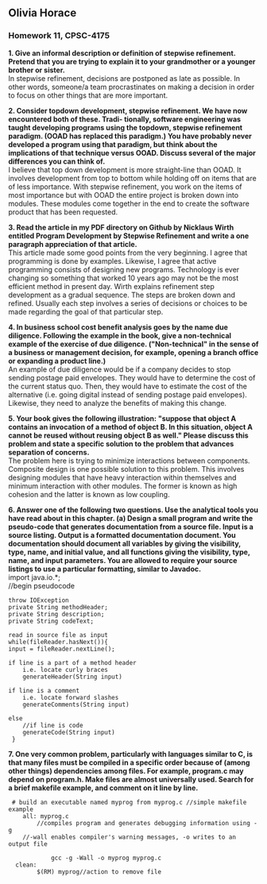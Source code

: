 ## Olivia Horace  
### Homework 11, CPSC-4175  

**1. Give an informal description or definition of stepwise refinement. Pretend that you are trying to explain
it to your grandmother or a younger brother or sister.**  
In stepwise refinement, decisions are postponed as late as possible. In other words, someone/a team procrastinates on making a decision in order to focus on other things that are more important.

**2. Consider topdown development, stepwise refinement. We have now encountered both of these. Tradi-
tionally, software engineering was taught developing programs using the topdown, stepwise refinement
paradigm. (OOAD has replaced this paradigm.) You have probably never developed a program using
that paradigm, but think about the implications of that technique versus OOAD. Discuss several of
the major differences you can think of.**  
I believe that top down development is more straight-line than OOAD. It involves development from top to bottom while holding off on items that are of less importance. With stepwise refinement, you work on the items of most importance but with OOAD the entire project is broken down into modules. These modules come together in the end to create the software product that has been requested. 

**3. Read the article in my PDF directory on Github by Nicklaus Wirth entitled Program Development by
Stepwise Refinement and write a one paragraph appreciation of that article.**  
This article made some good points from the very beginning. I agree that programming is done by examples. Likewise, I agree that active programming consists of designing new programs. Technology is ever changing so something that worked 10 years ago may not be the most efficient method in present day. Wirth explains refinement step development as a gradual sequence. The steps are broken down and refined. Usually each step involves a series of decisions or choices to be made regarding the goal of that particular step.  

**4. In business school cost benefit analysis goes by the name due diligence. Following the example in the
book, give a non-technical example of the exercise of due diligence. ("Non-technical" in the sense of a
business or management decision, for example, opening a branch office or expanding a product line.)**  
An example of due diligence would be if a company decides to stop sending postage paid envelopes. They would have to determine the cost of the current status quo. Then, they would have to estimate the cost of the alternative (i.e. going digital instead of sending postage paid envelopes). Likewise, they need to analyze the benefits of making this change.  

**5. Your book gives the following illustration: "suppose that object A contains an invocation of a method
of object B. In this situation, object A cannot be reused without reusing object B as well." Please
discuss this problem and state a specific solution to the problem that advances separation of concerns.**  
The problem here is trying to minimize interactions between components. Composite design is one possible solution to this problem. This involves designing modules that have heavy interaction within themselves and minimum interaction with other modules. The former is known as high cohesion and the latter is known as low coupling.  

**6. Answer one of the following two questions. Use the analytical tools you have read about in this chapter.
(a) Design a small program and write the pseudo-code that generates documentation from a source file.
Input is a source listing. Output is a formatted documentation document. You documentation
should document all variables by giving the visibility, type, name, and initial value, and all
functions giving the visibility, type, name, and input parameters. You are allowed to require your
source listings to use a particular formatting, similar to Javadoc.**  
        import java.io.*;  
        //begin pseudocode
	
 	throw IOException
	private String methodHeader;
	private String description;
	private String codeText;

	read in source file as input
	while(fileReader.hasNext()){
	input = fileReader.nextLine();

	if line is a part of a method header
		i.e. locate curly braces
		generateHeader(String input)

	if line is a comment
		i.e. locate forward slashes
		generateComments(String input)

	else
		//if line is code
		generateCode(String input)
     }
	

**7. One very common problem, particularly with languages similar to C, is that many files must be compiled
in a specific order because of (among other things) dependencies among files. For example, program.c
may depend on program.h. Make files are almost universally used. Search for a brief makefile example,
and comment on it line by line.**  

     # build an executable named myprog from myprog.c //simple makefile example   
        all: myprog.c   
	        //compiles program and generates debugging information using -g   
		//-wall enables compiler's warning messages, -o writes to an output file  
		
                gcc -g -Wall -o myprog myprog.c
      clean:  
            $(RM) myprog//action to remove file
